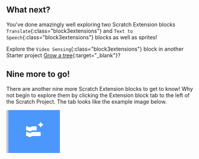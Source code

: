 ## What next?
You've done amazingly well exploring two Scratch Extension blocks `Translate`{:class="block3extensions"} and `Text to Speech`{:class="block3extensions"} blocks as well as sprites!

Explore the `Video Sensing`{:class="block3extensions"} block in another Starter project [Grow a tree](https://projects.raspberrypi.org/en/projects/grow-a-tree){:target="_blank"}?

## Nine more to go!

There are another nine more Scratch Extension blocks to get to know! Why not begin to explore them by clicking the Extension block tab to the left of the Scratch Project. The tab looks like the example image below.

![Extension Blocks tab](images/extension-blocks.png)

